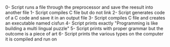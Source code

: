 0- Script runs a file through the preprocessor and save the reesult into another file
1- Script compiles C file but do not link
2- Script generates code of a C code and save it in an output file
3- Script compiles C file and creates an executable named cisfun
4- Script prints exactly "Programming is like building a multi lingual puzzle"
5- Script prints with proper grammar but the outcome is a piece of art
6- Script prints the various types on the computer it is compiled and run on
